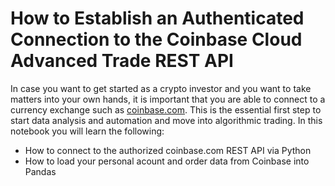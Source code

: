 # How to Establish an Authenticated Connection to the Coinbase Cloud Advanced Trade REST API

In case you want to get started as a crypto investor and you want to take matters into your own hands, it is important that you are able to connect to a currency exchange such as [coinbase.com](https://coinbase.com). This is the essential first step to start data analysis and automation and move into algorithmic trading. In this notebook you will learn the following:

- How to connect to the authorized coinbase.com REST API via Python
- How to load your personal acount and order data from Coinbase into Pandas
